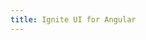 ```yaml
---
title: Ignite UI for Angular
---
```


<script type="text/javascript">
(function() {
        let HOST = window.location.href;
        window.location.href = HOST.includes('index.html') ? 
               HOST.replace('index.html', 'components/general/getting_started.html') : (HOST + 'components/general/getting_started.html');
})();
</script>
